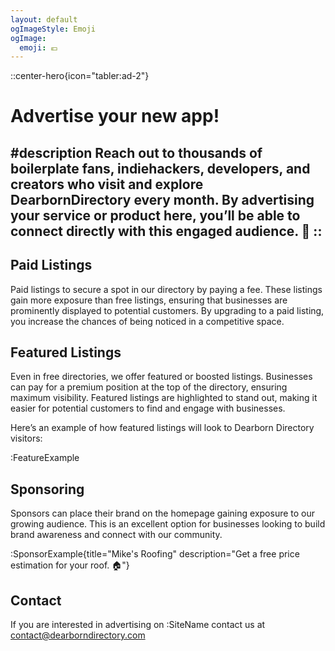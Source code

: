 ```yaml
---
layout: default
ogImageStyle: Emoji
ogImage:
  emoji: 💶
---
```


::center-hero{icon="tabler:ad-2"}
# Advertise your new app!

#description
Reach out to thousands of boilerplate fans, indiehackers, developers, and creators who visit and explore DearbornDirectory every month. By advertising your service or product here, you’ll be able to connect directly with this engaged audience. :rocket:
::
---

## Paid Listings
Paid listings  to secure a spot in our directory by paying a fee. These listings gain more exposure than free listings, ensuring that businesses are prominently displayed to potential customers. By upgrading to a paid listing, you increase the chances of being noticed in a competitive space.

## Featured Listings
Even in free directories, we offer featured or boosted listings. Businesses can pay for a premium position at the top of the directory, ensuring maximum visibility. Featured listings are highlighted to stand out, making it easier for potential customers to find and engage with businesses.

Here’s an example of how featured listings will look to Dearborn Directory visitors:

:FeatureExample

## Sponsoring
Sponsors can place their brand on the homepage gaining exposure to our growing audience. This is an excellent option for businesses looking to build brand awareness and connect with our community.

:SponsorExample{title="Mike's Roofing" description="Get a free price estimation for your roof. 🏠"}

## Contact

If you are interested in advertising on :SiteName contact us at [contact@dearborndirectory.com](mailto:contact@dearborndirectory.com)
